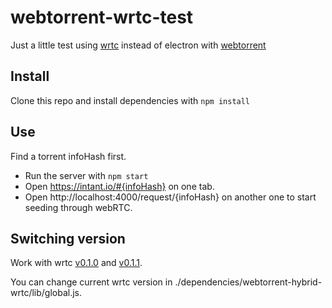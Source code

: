 # webtorrent-wrtc-test
Just a little test using [wrtc](https://github.com/js-platform/node-webrtc) instead of electron with [webtorrent](https://github.com/webtorrent/webtorrent)

## Install
Clone this repo and install dependencies with `npm install`

## Use 
Find a torrent infoHash first. 

- Run the server with `npm start`
- Open https://intant.io/#{infoHash} on one tab.
- Open http://localhost:4000/request/{infoHash} on another one to start seeding through webRTC. 

## Switching version 
Work with wrtc [v0.1.0](https://github.com/js-platform/node-webrtc/tree/v0.1.0) and [v0.1.1](https://github.com/js-platform/node-webrtc/tree/v0.1.1).

You can change current wrtc version in ./dependencies/webtorrent-hybrid-wrtc/lib/global.js.